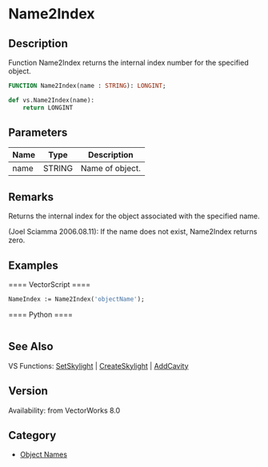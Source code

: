 # Name2Index

## Description
Function Name2Index returns the internal index number for the specified object.

```pascal
FUNCTION Name2Index(name : STRING): LONGINT;
```

```python
def vs.Name2Index(name):
    return LONGINT
```

## Parameters
|Name|Type|Description|
|---|---|---|
|name|STRING|Name of object.|

## Remarks
Returns the internal index for the object associated with the specified name.

(Joel Sciamma 2006.08.11): If the name does not exist, Name2Index returns zero.

## Examples
==== VectorScript ====
```pascal
NameIndex := Name2Index('objectName');
```
==== Python ====
```python

```

## See Also
VS Functions:
[SetSkylight](SetSkylight.md) 
| [CreateSkylight](CreateSkylight.md) 
| [AddCavity](AddCavity.md)

## Version
Availability: from VectorWorks 8.0

## Category
* [Object Names](../Categories/Object%20Names.md)
